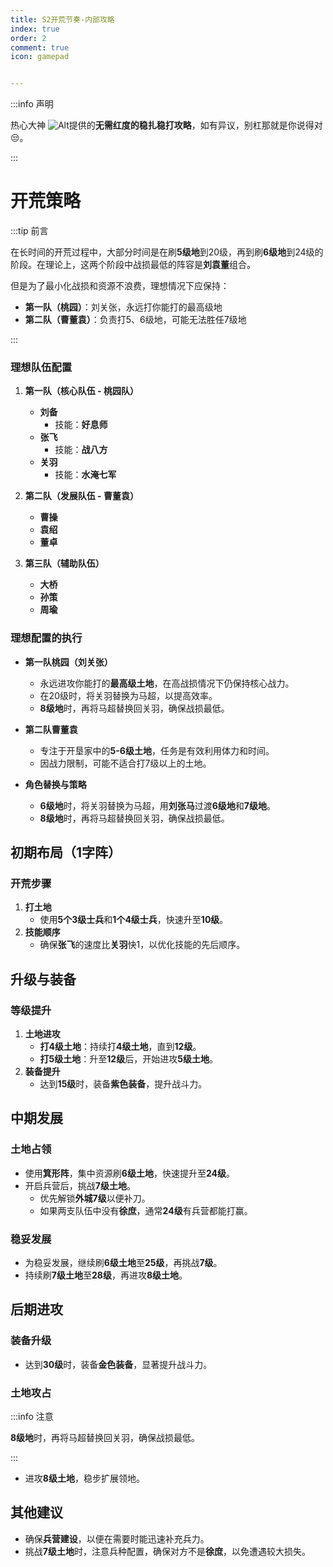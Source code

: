 ```yaml
---
title: S2开荒节奏-内部攻略
index: true
order: 2
comment: true
icon: gamepad


---
```


:::info 声明 

热心大神 ![Alt](/base/shqy.png "热心大神")提供的**无需红度的稳扎稳打攻略**，如有异议，别杠那就是你说得对😒。

:::

# 开荒策略



:::tip 前言

在长时间的开荒过程中，大部分时间是在刷**5级地**到20级，再到刷**6级地**到24级的阶段。在理论上，这两个阶段中战损最低的阵容是**刘袁董**组合。

但是为了最小化战损和资源不浪费，理想情况下应保持：

- **第一队（桃园）**：刘关张，永远打你能打的最高级地
- **第二队（曹董袁）**：负责打5、6级地，可能无法胜任7级地

:::

### 理想队伍配置

1. **第一队（核心队伍 - 桃园队）**
   - **刘备**
     - 技能：**好息师**
   - **张飞**
     - 技能：**战八方**
   - **关羽**
     - 技能：**水淹七军**

2. **第二队（发展队伍 - 曹董袁）**
   - **曹操**
   - **袁绍**
   - **董卓**

3. **第三队（辅助队伍）**
   - **大桥**
   - **孙策**
   - **周瑜**


### 理想配置的执行

- **第一队桃园（刘关张）**
  - 永远进攻你能打的**最高级土地**，在高战损情况下仍保持核心战力。
  - 在20级时，将关羽替换为马超，以提高效率。
  -  **8级地**时，再将马超替换回关羽，确保战损最低。

- **第二队曹董袁**
  - 专注于开垦家中的**5-6级土地**，任务是有效利用体力和时间。
  - 因战力限制，可能不适合打7级以上的土地。


- **角色替换与策略**
  - **6级地**时，将关羽替换为马超，用**刘张马**过渡**6级地**和**7级地**。
  - **8级地**时，再将马超替换回关羽，确保战损最低。

## 初期布局（1字阵）

### 开荒步骤

1. **打土地**
   - 使用**5个3级士兵**和**1个4级士兵**，快速升至**10级**。
2. **技能顺序**
   - 确保**张飞**的速度比**关羽**快1，以优化技能的先后顺序。

## 升级与装备

### 等级提升

1. **土地进攻**
   - **打4级土地**：持续打**4级土地**，直到**12级**。
   - **打5级土地**：升至**12级**后，开始进攻**5级土地**。
2. **装备提升**
   - 达到**15级**时，装备**紫色装备**，提升战斗力。

## 中期发展

### 土地占领

- 使用**箕形阵**，集中资源刷**6级土地**，快速提升至**24级**。
- 开启兵营后，挑战**7级土地**。
  - 优先解锁**外城7级**以便补刀。
  - 如果两支队伍中没有**徐庶**，通常**24级**有兵营都能打赢。

### 稳妥发展

- 为稳妥发展，继续刷**6级土地**至**25级**，再挑战**7级**。
- 持续刷**7级土地**至**28级**，再进攻**8级土地**。

## 后期进攻

### 装备升级

- 达到**30级**时，装备**金色装备**，显著提升战斗力。

### 土地攻占

:::info 注意

 **8级地**时，再将马超替换回关羽，确保战损最低。

 :::

- 进攻**8级土地**，稳步扩展领地。

## 其他建议

- 确保**兵营建设**，以便在需要时能迅速补充兵力。
- 挑战**7级土地**时，注意兵种配置，确保对方不是**徐庶**，以免遭遇较大损失。

